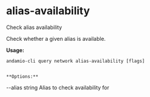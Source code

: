 # alias-availability
Check alias availability

Check whether a given alias is available.

**Usage:**
```
andamio-cli query network alias-availability [flags]

```


```

**Options:**
```
--alias string   Alias to check availability for
```


